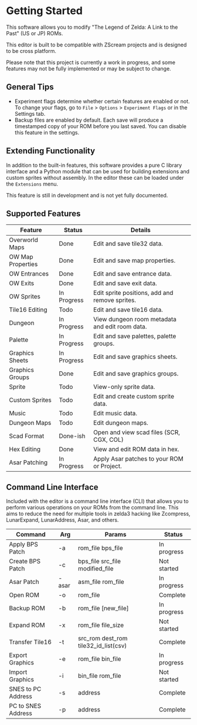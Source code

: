 # Getting Started

This software allows you to modify "The Legend of Zelda: A Link to the Past"  (US or JP) ROMs.

This editor is built to be compatible with ZScream projects and is designed to be cross platform.

Please note that this project is currently a work in progress, and some features may not be fully implemented or may be subject to change.

## General Tips

- Experiment flags determine whether certain features are enabled or not. To change your flags, go to `File` > `Options` > `Experiment Flags` or in the Settings tab.
- Backup files are enabled by default. Each save will produce a timestamped copy of your ROM before you last saved. You can disable this feature in the settings.

## Extending Functionality

In addition to the built-in features, this software provides a pure C library interface and a Python module that can be used for building extensions and custom sprites without assembly. In the editor these can be loaded under the `Extensions` menu.

This feature is still in development and is not yet fully documented.

## Supported Features

| Feature           | Status      | Details                                        |
|-------------------|-------------|------------------------------------------------|
| Overworld Maps    | Done        | Edit and save tile32 data.                     |
| OW Map Properties | Done        | Edit and save map properties.                  |
| OW Entrances      | Done        | Edit and save entrance data.                   |
| OW Exits          | Done        | Edit and save exit data.                       |
| OW Sprites        | In Progress | Edit sprite positions, add and remove sprites. |
| Tile16 Editing    | Todo        | Edit and save tile16 data.                     |
| Dungeon           | In Progress | View dungeon room metadata and edit room data. |
| Palette           | In Progress | Edit and save palettes, palette groups.        |
| Graphics Sheets   | In Progress | Edit and save graphics sheets.                 |
| Graphics Groups   | Done        | Edit and save graphics groups.                 |
| Sprite            | Todo        | View-only sprite data.                         |
| Custom Sprites    | Todo        | Edit and create custom sprite data.            |
| Music             | Todo        | Edit music data.                               |
| Dungeon Maps      | Todo        | Edit dungeon maps.                             |
| Scad Format       | Done-ish    | Open and view scad files (SCR, CGX, COL)       |
| Hex Editing       | Done        | View and edit ROM data in hex.                 |
| Asar Patching     | In Progress | Apply Asar patches to your ROM or Project.     |

## Command Line Interface

Included with the editor is a command line interface (CLI) that allows you to perform various operations on your ROMs from the command line. This aims to reduce the need for multiple tools in zelda3 hacking like Zcompress, LunarExpand, LunarAddress, Asar, and others.

| Command            | Arg   | Params                               | Status      |
|--------------------|-------|--------------------------------------|-------------|
| Apply BPS Patch    | -a    | rom_file bps_file                    | In progress |
| Create BPS Patch   | -c    | bps_file src_file modified_file      | Not started |
| Asar Patch         | -asar | asm_file rom_file                    | In progress |
| Open ROM           | -o    | rom_file                             | Complete    |
| Backup ROM         | -b    | rom_file [new_file]                  | In progress |
| Expand ROM         | -x    | rom_file file_size                   | Not started |
| Transfer Tile16    | -t    | src_rom dest_rom tile32_id_list(csv) | Complete    |
| Export Graphics    | -e    | rom_file bin_file                    | In progress |
| Import Graphics    | -i    | bin_file rom_file                    | Not started |
| SNES to PC Address | -s    | address                              | Complete    |
| PC to SNES Address | -p    | address                              | Complete    |
